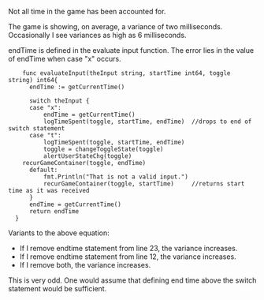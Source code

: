 Not all time in the game has been accounted for. 

The game is showing, on average, a variance of two milliseconds.  Occasionally I see variances as high as 6 milliseconds.

endTime is defined in the evaluate input function.  The error lies in the value of endTime when case "x" occurs.  

        func evaluateInput(theInput string, startTime int64, toggle string) int64{
	      endTime := getCurrentTime()

	      switch theInput {
	      case "x":
		      endTime = getCurrentTime()
		      logTimeSpent(toggle, startTime, endTime)	//drops to end of switch statement
	      case "t":
		      logTimeSpent(toggle, startTime, endTime)
		      toggle = changeToggleState(toggle)
		      alertUserStateChg(toggle)
		recurGameContainer(toggle, endTime)
	      default:
		      fmt.Println("That is not a valid input.")
		      recurGameContainer(toggle, startTime)		//returns start time as it was received
	      }
	      endTime = getCurrentTime()
	      return endTime
      }
      

Variants to the above equation:
* If I remove endtime statement from line 23, the variance increases.
* If I remove endtime statement from line 12, the variance increases.
* If I remove both, the variance increases.

This is very odd.  One would assume that defining end time above the switch statement would be sufficient.
